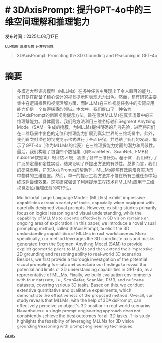 # # 3DAxisPrompt: 提升GPT-4o中的三维空间理解和推理能力

发布时间：2025年03月17日

`LLM应用` `三维视觉` `计算机视觉`

> 3DAxisPrompt: Promoting the 3D Grounding and Reasoning in GPT-4o

# 摘要

> 多模态大型语言模型（MLLMs）在多种任务中展现出了令人瞩目的能力，尤其是在配备了精心设计的视觉提示时表现尤为出色。然而，现有研究主要集中在逻辑推理和视觉理解方面，而MLLMs在三维视觉任务中的实际应用能力仍是一个值得探索的领域。本文中，我们提出了一种名为3DAxisPrompt的新颖视觉提示方法，旨在激发MLLMs在真实场景中的三维理解能力。具体而言，我们的方法利用三维坐标轴和Segment Anything Model（SAM）生成的掩膜，为MLLMs提供明确的几何先验，进而将它们在二维场景中出色的定位和推理能力扩展到真实世界的三维场景中。此外，我们首次对潜在的视觉提示格式进行了全面研究，并总结了我们的发现，揭示了GPT-4o（作为MLLMs的代表）在三维理解能力方面的潜力和局限性。最后，我们构建了包含四个数据集（即ScanRefer、ScanNet、FMB和nuScene数据集）的评估环境，涵盖了各种三维任务。基于此，我们进行了广泛的定量和定性实验，结果证明了所提出方法的有效性。总体而言，我们的研究表明，在3DAxisPrompt的帮助下，MLLMs能够有效感知真实场景中物体的三维位置。然而，单一的提示工程方法并不能在所有三维任务中始终取得最佳效果。这项研究强调了利用提示工程技术将MLLMs应用于三维视觉定位/推理任务的可行性。

> Multimodal Large Language Models (MLLMs) exhibit impressive capabilities across a variety of tasks, especially when equipped with carefully designed visual prompts. However, existing studies primarily focus on logical reasoning and visual understanding, while the capability of MLLMs to operate effectively in 3D vision remains an ongoing area of exploration. In this paper, we introduce a novel visual prompting method, called 3DAxisPrompt, to elicit the 3D understanding capabilities of MLLMs in real-world scenes. More specifically, our method leverages the 3D coordinate axis and masks generated from the Segment Anything Model (SAM) to provide explicit geometric priors to MLLMs and then extend their impressive 2D grounding and reasoning ability to real-world 3D scenarios. Besides, we first provide a thorough investigation of the potential visual prompting formats and conclude our findings to reveal the potential and limits of 3D understanding capabilities in GPT-4o, as a representative of MLLMs. Finally, we build evaluation environments with four datasets, i.e., ScanRefer, ScanNet, FMB, and nuScene datasets, covering various 3D tasks. Based on this, we conduct extensive quantitative and qualitative experiments, which demonstrate the effectiveness of the proposed method. Overall, our study reveals that MLLMs, with the help of 3DAxisPrompt, can effectively perceive an object's 3D position in real-world scenarios. Nevertheless, a single prompt engineering approach does not consistently achieve the best outcomes for all 3D tasks. This study highlights the feasibility of leveraging MLLMs for 3D vision grounding/reasoning with prompt engineering techniques.

[Arxiv](https://arxiv.org/abs/2503.13185)